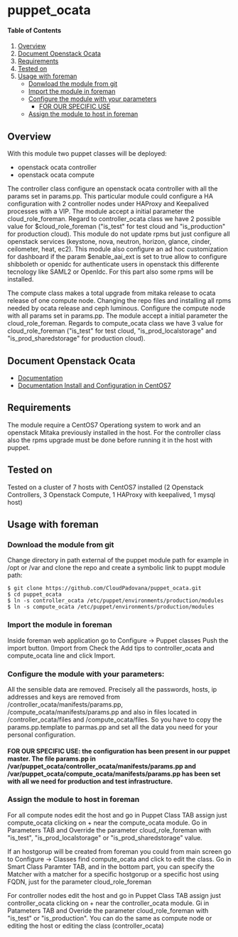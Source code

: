 # puppet_ocata

#### Table of Contents

1. [Overview](#overview)
2. [Document Openstack Ocata](#document-openstack-ocata)
3. [Requirements](#Requirements)
4. [Tested on](#tested-on)
5. [Usage with foreman](#usage-with-foreman)
    * [Donwload the module from git](#donwload-the-module-from-git)
    * [Import the module in foreman](#import-the-module-in-foreman)
    * [Configure the module with your parameters](#configure-the-module)
       * [FOR OUR SPECIFIC USE](#specific-use)
    * [Assign the module to host in foreman](#assign-module-foreman-host)

## Overview

With this module two puppet classes will be deployed: 
* openstack ocata controller 
* openstack ocata compute

The controller class configure an openstack ocata controller with all the params set in params.pp. This particular module could configure a HA configuration with 2 controller nodes under HAProxy and Keepalived processes with a VIP. The module accept a initial parameter the cloud_role_foreman. Regard to controller_ocata class we have 2 possible value for $cloud_role_foreman ("is_test" for test cloud and "is_production" for production cloud). This module do not update rpms but just configure all openstack services (keystone, nova, neutron, horizon, glance, cinder, ceilometer, heat, ec2). This module also configure an ad hoc customization for dashboard if the param  $enable_aai_ext is set to true allow to configure shibboleth or openidc for authenticate users in openstack this differente tecnology like SAML2 or OpenIdc. For this part also some rpms will be installed.

The compute class makes a total upgrade from mitaka release to ocata release of one compute node. Changing the repo files and installing all rpms needed by ocata release and ceph luminous. Configure the compute node with all params set in params.pp. The module accept a initial parameter the cloud_role_foreman. Regards to compute_ocata class we have 3 value for cloud_role_foreman ("is_test" for test cloud, "is_prod_localstorage" and "is_prod_sharedstorage" for production cloud).

## Document Openstack Ocata
* [Documentation](https://releases.openstack.org/ocata/)
* [Documentation Install and Configuration in CentOS7](https://docs.openstack.org/ocata/install-guide-rdo/)

## Requirements

The module require a CentOS7 Operationg system to work and an openstack Mitaka previously installed in the host. For the controller class also the rpms upgrade must be done before running it in the host with puppet.
 
## Tested on

Tested on a cluster of 7 hosts with CentOS7 installed (2 Openstack Controllers, 3 Openstack Compute, 1 HAProxy with keepalived, 1 mysql host)

## Usage with foreman

### Download the module from git 
Change directory in path external of the puppet module path for example in /opt or /var and clone the repo and create a symbolic link to puppt module path:

    $ git clone https://github.com/CloudPadovana/puppet_ocata.git
    $ cd puppet_ocata
    $ ln -s controller_ocata /etc/puppet/environments/production/modules
    $ ln -s compute_ocata /etc/puppet/environments/production/modules

### Import the module in foreman

Inside foreman web application go to Configure -> Puppet classes
Push the import button. (Import from <puppetmester host>
Check the Add tips to controller_ocata and compute_ocata line and click Import.

### Configure the module with your parameters:

All the sensible data are removed.
Precisely all the passwords, hosts, ip addresses and keys are removed from /controller_ocata/manifests/params.pp, /compute_ocata/manifests/params.pp and also in files located in /controller_ocata/files and /compute_ocata/files.
So you have to copy the params.pp.template to parmas.pp and set all the data you need for your personal configuration.

#### FOR OUR SPECIFIC USE: the configuration has been present in our puppet master. The file params.pp in /var/puppet_ocata/controller_ocata/manifests/params.pp and /var/puppet_ocata/compute_ocata/manifests/params.pp has been set with all we need for production and test infrastructure.

### Assign the module to host in foreman

For all compute nodes edit the host and go in Puppet Class TAB assign just compute_ocata clicking on + near the compute_ocata module. Go in Parameters TAB and Override the parameter cloud_role_foreman with "is_test", "is_prod_localstorage" or "is_prod_sharedstorage" value.

If an hostgorup will be created from foreman you could from main screen go to Configure -> Classes find compute_ocata and click to edit the class. Go in Smart Class Paramter TAB, and in the bottom part, you can specify the Matcher with a matcher for a specific hostgorup or a specific host using FQDN, just for the parameter cloud_role_foreman

For controller nodes edit the host and go in Puppet Class TAB assign just controller_ocata clicking on + near the controller_ocata module. Gi in Patameters TAB and Overide the parameter cloud_role_foreman with "is_test" or "is_production". You can do the same as compute node or editing the host or editing the class (controller_ocata)
